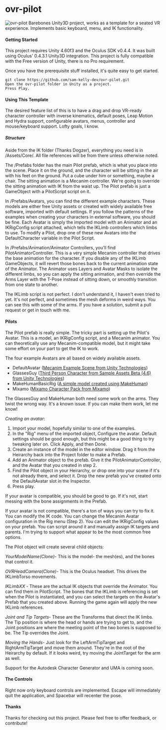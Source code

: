 ovr-pilot
=========

![ovr-pilot](http://i.imgur.com/jp1JYSS.png)
Barebones Unity3D project, works as a template for a seated VR experience. Implements basic keyboard, menu, and IK functionality.

#### Getting Started

This project requires Unity 4.60f3 and the Oculus SDK v0.4.4. It was built using Oculus' 0.4.3.1 Unity3D integration. This project is fully compatible with the Free version of Unity, there is no Pro requirement.

Once you have the prerequisite stuff installed, it's quite easy to get started.

    git clone https://github.com/sam-kelly-dev/ovr-pilot.git
    Open the ovr-pilot folder in Unity as a project.
    Press Play.

#### Using This Template

The desired feature list of this is to have a drag and drop VR-ready character controller with inverse kinematics, default poses, Leap Motion and Hydra support, configurable avatars, menus, controller and mouse/keyboard support. Lofty goals, I know.

##### Structure

Aside from the IK folder (Thanks Dogzer), everything you need is in /Assets/Core/. All file references will be from there unless otherwise noted.

The /Prefabs folder has the main Pilot prefab, which is what you place into the scene. Place it on the ground, and the character will be sitting in the air with his feet on the ground. Put a cube under him or something, maybe a chair. The sitting animation is a Mecanim controller. We're going to override the sitting animation with IK from the waist up. The Pilot prefab is just a GameObject with a PilotScript script on it.

In /Prefabs/Avatars, you can find the different example characters. These models are either free Unity assets or created with widely available free software, imported with default settings. If you follow the patterns of the examples when creating your characters in external software, you should be fine. Each Avatar is simply the imported model with an Animator and an IKRigConfig script attached, which tells the IKLimb controllers which limbs to use. To modify a Pilot, drop one of these new Avatars into the DefaultCharacter variable in the Pilot Script.

In /Prefabs/Animation/Animator Controllers, you'll find PilotAnimatorController. This is a very simple Mecanim controller that drives the base animation for the character. If you disable any of the IKLimb GameObjects, it will revert those bones back to the current animation state of the Animator. The Animator uses Layers and Avatar Masks to isolate the different limbs, so you can apply the sitting animation, and then override the Arms Layer with the T-Pose instead of sitting down, or smoothly transition from one state to another.

The IKLimb script is not perfect. I don't understand it, I haven't even tried to yet. It's not perfect, and sometimes the mesh deforms in weird ways. You can see this with some of the arms. If you have a solution, submit a pull request or get in touch with me. 

#### Pilots

The Pilot prefab is really simple. The tricky part is setting up the Pilot's Avatar. This is a model, an IKRigConfig script, and a Mecanim animator. You can theoretically use any Mecanim-compatible model, but it might take some effort on your part to get the IK to work. 

The four example Avatars are all based on widely available assets. 

- DefaultAvatar ([Mecanim Example Scene from Unity Technologies](https://www.assetstore.unity3d.com/en/#!/content/7673))
- GlassesGuy ([Third Person Character from Sample Assets Beta (4.6) from Unity Technologies](https://www.assetstore.unity3d.com/en/#!/content/21064))
- MakeHumanBasicRig ([A simple model created using MakeHuman](http://www.makehuman.org/))
- Mixamo ([Mixamo Character Pack from Mixamo](https://www.assetstore.unity3d.com/en/#!/content/124))

The GlassesGuy and MakeHuman both need some work on the arms. They twist the wrong way. It's a known issue. If you can make them work, let me know!

*Creating an avatar*: 

1. Import your model, hopefully similar to one of the examples.
2. In the "Rig" menu of the imported object, Configure the avatar. Default settings should be good enough, but this might be a good thing to try tweaking later on. Click Apply, and then Done.
3. Create an instance of the model in the editor window. Drag it from the Heirarchy back into the Project folder to make a Prefab.
4. Add an Animator object to the prefab. Give it the PilotAnimatorController, and the Avatar that you created in step 2.
5. Find the Pilot object in your Heirarchy, or drop one into your scene if it's not already there, and select it. Drop the new prefab you've created onto the DefaultAvatar slot in the Inspector.
6. Press play. 

If your avatar is compatible, you should be good to go. If it's not, start messing with the bone assignments in the Prefab. 

If your avatar is not compatible, there's a ton of ways you can try to fix it. You can modify the IK code. You can change the Mecanim Avatar configuration in the Rig menu (Step 2). You can edit the IKRigConfig values on your prefab. You can script around it and manually assign IK targets and parents. I'm trying to support what appear to be the most common free options.

The Pilot object will create several child objects:

*YourModelName(Clone)*- This is the model- the mesh(es), and the bones that control it. 

*OVRHeadCamera(Clone)*- This is the Oculus headset. This drives the IKLimbTorso movements.

*IKLimbXX* - These are the actual IK objects that override the Animator. You can find them in PilotScript. The bones that the IKLimb is referencing is set when the Pilot is instantiated, and you can select the targets on the Avatar's Prefab that you created above. Running the game again will apply the new IKLimb references.

*Joint and Tip Targets*- These are the Transforms that direct the IK limbs. The Tip position is where the head or hands are trying to get to, and the Joint positions are where the meeting point of the two bones is supposed to be. The Tip overrides the Joint.

*Moving the Hands*- Just look for the LeftArmTipTarget and RightArmTipTarget and move them around. They're in the root of the Heirarchy by default. If it looks weird, try moving the JointTarget for the arm as well.

Support for the Autodesk Character Generator and UMA is coming soon.

#### The Controls

Right now only keyboard controls are implemented. Escape will immediately quit the application, and Spacebar will recenter the pose. 

#### Thanks

Thanks for checking out this project. Please feel free to offer feedback, or contribute!